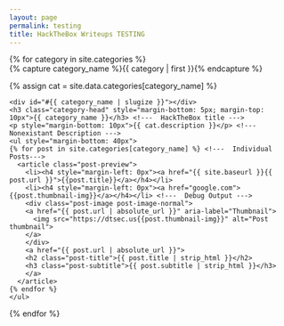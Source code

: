 ```yaml
---
layout: page
permalink: testing
title: HackTheBox Writeups TESTING
---
```

<div id="archives" class="post">
{% for category in site.categories %}
  <div class="archive-group">
    {% capture category_name %}{{ category | first }}{% endcapture %}  <!--- Get the first value of the category array, and set category_name value to it--->
    <p>{% assign cat = site.data.categories[category_name] %}</p>
    
    <div id="#{{ category_name | slugize }}"></div>
    <h3 class="category-head" style="margin-bottom: 5px; margin-top: 10px">{{ category_name }}</h3> <!---  HackTheBox title --->
    <p style="margin-bottom: 10px">{{ cat.description }}</p> <!---  Nonexistant Description --->
    <ul style="margin-bottom: 40px">
    {% for post in site.categories[category_name] %} <!---  Individual Posts--->
      <article class="post-preview">
        <li><h4 style="margin-left: 0px"><a href="{{ site.baseurl }}{{ post.url }}">{{post.title}}</a></h4></li>
        <li><h4 style="margin-left: 0px"><a href="google.com">{{post.thumbnail-img}}</a></h4></li> <!---  Debug Output --->
        <div class="post-image post-image-normal">
        <a href="{{ post.url | absolute_url }}" aria-label="Thumbnail">
          <img src="https://dtsec.us{{post.thumbnail-img}}" alt="Post thumbnail">
        </a>
        </div>
        <a href="{{ post.url | absolute_url }}">
        <h2 class="post-title">{{ post.title | strip_html }}</h2>
        <h3 class="post-subtitle">{{ post.subtitle | strip_html }}</h3>
        </a>
      </article>
    {% endfor %}
    </ul>
  </div>
{% endfor %}
</div>
